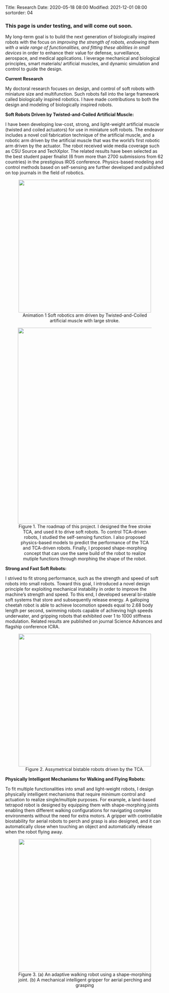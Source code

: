 Title: Research
Date: 2020-05-18 08:00
Modified: 2021-12-01 08:00
sortorder: 04

### This page is under testing, and will come out soon. 

My long-term goal is to build the next generation of biologically inspired robots with the focus on *improving the strength of robots, endowing them with a wide range of functionalities, and fitting these abilities in small devices* in order to enhance their value for defense, surveillance, aerospace, and medical applications. I leverage mechanical and biological principles, smart materials/ artificial muscles, and dynamic simulation and control to guide the design. 

**Current Research**

My doctoral research focuses on design, and control of soft robots with miniature size and multifunction. Such robots fall into the large framework called biologically inspired robotics. I have made contributions to both the design and modeling of biologically inspired robots.

**Soft Robots Driven by Twisted-and-Coiled Artificial Muscle:**

I have been developing low-cost, strong, and light-weight artificial muscle (twisted and coiled actuators) for use in miniature soft robots. The endeavor includes a novel coil fabrication technique of the artificial muscle, and a robotic arm driven by the artificial muscle that was the world’s first robotic arm driven by the actuator. The robot received wide media coverage such as CSU Source and TechXplor. The related results have been selected as the best student paper finalist (6 from more than 2700 submissions from 62 countries) in the prestigious IROS conference.  Physics-based modeling and control methods based on self-sensing are further developed and published on top journals in the field of robotics. 



<center><figure> <img src="{static}/pdfs/Soft_Robotics_Arm_Actuated_By_TCA.gif" style="width:420px; padding-top:0px; padding-right:0px; padding-bottom:0px; padding-left:0px;">
 <figcaption>Animation 1 Soft robotics arm driven by Twisted-and-Coiled artificial muscle with large stroke. </figcaption>
</figure> </center>



<center><figure> <img src="{static}/images/research/website_sum.png" style="width:620px; padding-top:0px; padding-right:0px; padding-bottom:0px; padding-left:0px;">
 <figcaption> Figure 1. The roadmap of this project. I designed the free stroke TCA, and used it to drive soft robots. To control TCA-driven robots, I studied the self-sensing function. I also proposed physics-based models to predict the performance of the TCA and TCA-driven robots. Finally, I proposed shape-morphing concept that can use the same build of the robot to realize mutiple functions through morphing the shape of the robot. </figcaption>
</figure> </center>



**Strong and Fast Soft Robots:**

I strived to fit strong performance, such as the strength and speed of soft robots into small robots. Toward this goal, I introduced a novel design principle for exploiting mechanical instability in order to improve the machine’s strength and speed. To this end, I developed several bi-stable soft systems that store and subsequently release energy. A galloping cheetah robot is able to achieve locomotion speeds equal to 2.68 body length per second, swimming robots capable of achieving high speeds underwater, and gripping robots that exhibited over 1 to 1000 stiffness modulation. Related results are published on journal Science Advances and flagship conference ICRA. 

<center><figure> <img src="{static}/images/research/StongSoftRobot.png" style="width:420px; padding-top:0px; padding-right:0px; padding-bottom:0px; padding-left:0px;">
 <figcaption> Figure 2. Assymetrical bistable robots driven by the TCA. </figcaption>
</figure> </center>


**Physically Intelligent Mechanisms for Walking and Flying Robots:**

To fit multiple functionalities into small and light-weight robots, I design physically intelligent mechanisms that require minimum control and actuation to realize single/multiple purposes. For example, a land-based tetrapod robot is designed by equipping them with shape-morphing joints enabling them different walking configurations for navigating complex environments without the need for extra motors. A gripper with controllable biostability for aerial robots to perch and grasp is also designed, and it can automatically close when touching an object and automatically release when the robot flying away.

<center><figure> <img src="{static}/images/research/PIM.png" style="width:420px; padding-top:0px; padding-right:0px; padding-bottom:0px; padding-left:0px;">
 <figcaption> Figure 3. (a) An adaptive walking robot using a shape-morphing joint. (b) A mechanical intelligent gripper for aerial perching and grasping </figcaption>
</figure> </center>


